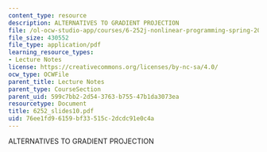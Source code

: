 ```yaml
---
content_type: resource
description: ALTERNATIVES TO GRADIENT PROJECTION
file: /ol-ocw-studio-app/courses/6-252j-nonlinear-programming-spring-2003/76ee1fd96159bf33515c2dcdc91e0c4a_6252_slides10.pdf
file_size: 430552
file_type: application/pdf
learning_resource_types:
- Lecture Notes
license: https://creativecommons.org/licenses/by-nc-sa/4.0/
ocw_type: OCWFile
parent_title: Lecture Notes
parent_type: CourseSection
parent_uid: 599c7bb2-2d54-3763-b755-47b1da3073ea
resourcetype: Document
title: 6252_slides10.pdf
uid: 76ee1fd9-6159-bf33-515c-2dcdc91e0c4a
---
```

ALTERNATIVES TO GRADIENT PROJECTION